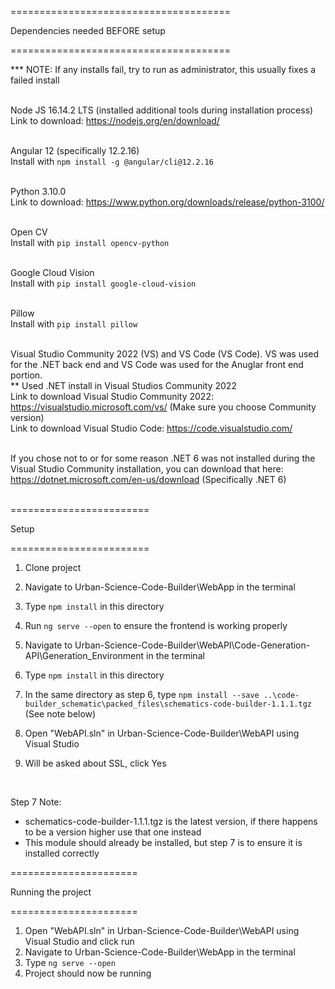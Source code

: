 ======================================

Dependencies needed BEFORE setup

======================================

*** NOTE: If any installs fail, try to run as administrator, this usually fixes a failed install
</br > </br > 

Node JS 16.14.2 LTS (installed additional tools during installation process) </br > 
Link to download: https://nodejs.org/en/download/
</br > </br > 

Angular 12 (specifically 12.2.16) </br > 
Install with `npm install -g @angular/cli@12.2.16`
</br > </br >

Python 3.10.0 </br > 
Link to download: https://www.python.org/downloads/release/python-3100/
</br > </br >

Open CV </br > 
Install with `pip install opencv-python`
</br > </br >

Google Cloud Vision </br > 
Install with `pip install google-cloud-vision`
</br > </br >

Pillow </br > 
Install with `pip install pillow`
</br > </br >

Visual Studio Community 2022 (VS) and VS Code (VS Code). VS was used for the .NET back end and VS Code was used for the Anuglar front end portion.</br > 
** Used .NET install in Visual Studios Community 2022</br > 
Link to download Visual Studio Community 2022: https://visualstudio.microsoft.com/vs/ (Make sure you choose Community version)</br > 
Link to download Visual Studio Code: https://code.visualstudio.com/
</br > </br >

If you chose not to or for some reason .NET 6 was not installed during the Visual Studio Community installation, you can download that here: </br > 
https://dotnet.microsoft.com/en-us/download (Specifically .NET 6)
</br > </br >

========================

Setup

========================


1) Clone project

2) Navigate to Urban-Science-Code-Builder\WebApp in the terminal
3) Type `npm install` in this directory
4) Run `ng serve --open` to ensure the frontend is working properly

5) Navigate to Urban-Science-Code-Builder\WebAPI\Code-Generation-API\Generation_Environment in the terminal
6) Type `npm install` in this directory
7) In the same directory as step 6, type `npm install --save ..\code-builder_schematic\packed_files\schematics-code-builder-1.1.1.tgz` (See note below)

8) Open "WebAPI.sln" in Urban-Science-Code-Builder\WebAPI using Visual Studio
9) Will be asked about SSL, click Yes

</br >

Step 7 Note: 
  * schematics-code-builder-1.1.1.tgz is the latest version, if there happens to be a version higher use that one instead
  * This module should already be installed, but step 7 is to ensure it is installed correctly

======================

Running the project

======================

1) Open "WebAPI.sln" in Urban-Science-Code-Builder\WebAPI using Visual Studio and click run
2) Navigate to Urban-Science-Code-Builder\WebApp in the terminal
3) Type `ng serve --open`
4) Project should now be running
